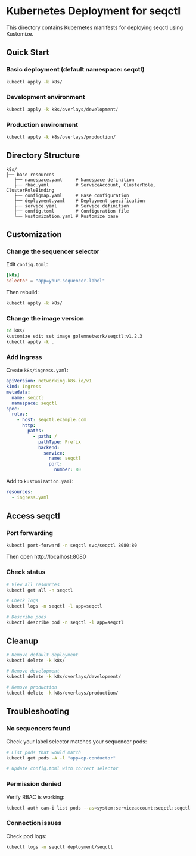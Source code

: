 # Kubernetes Deployment for seqctl

This directory contains Kubernetes manifests for deploying seqctl using Kustomize.

## Quick Start

### Basic deployment (default namespace: seqctl)

```bash
kubectl apply -k k8s/
```

### Development environment

```bash
kubectl apply -k k8s/overlays/development/
```

### Production environment

```bash
kubectl apply -k k8s/overlays/production/
```

## Directory Structure

```
k8s/
├── base resources
   ├── namespace.yaml     # Namespace definition
   ├── rbac.yaml          # ServiceAccount, ClusterRole, ClusterRoleBinding
   ├── configmap.yaml     # Base configuration
   ├── deployment.yaml    # Deployment specification
   ├── service.yaml       # Service definition
   ├── config.toml        # Configuration file
   └── kustomization.yaml # Kustomize base
```

## Customization

### Change the sequencer selector

Edit `config.toml`:

```toml
[k8s]
selector = "app=your-sequencer-label"
```

Then rebuild:

```bash
kubectl apply -k k8s/
```

### Change the image version

```bash
cd k8s/
kustomize edit set image golemnetwork/seqctl:v1.2.3
kubectl apply -k .
```

### Add Ingress

Create `k8s/ingress.yaml`:

```yaml
apiVersion: networking.k8s.io/v1
kind: Ingress
metadata:
  name: seqctl
  namespace: seqctl
spec:
  rules:
    - host: seqctl.example.com
      http:
        paths:
          - path: /
            pathType: Prefix
            backend:
              service:
                name: seqctl
                port:
                  number: 80
```

Add to `kustomization.yaml`:

```yaml
resources:
  - ingress.yaml
```

## Access seqctl

### Port forwarding

```bash
kubectl port-forward -n seqctl svc/seqctl 8080:80
```

Then open http://localhost:8080

### Check status

```bash
# View all resources
kubectl get all -n seqctl

# Check logs
kubectl logs -n seqctl -l app=seqctl

# Describe pods
kubectl describe pod -n seqctl -l app=seqctl
```

## Cleanup

```bash
# Remove default deployment
kubectl delete -k k8s/

# Remove development
kubectl delete -k k8s/overlays/development/

# Remove production
kubectl delete -k k8s/overlays/production/
```

## Troubleshooting

### No sequencers found

Check your label selector matches your sequencer pods:

```bash
# List pods that would match
kubectl get pods -A -l "app=op-conductor"

# Update config.toml with correct selector
```

### Permission denied

Verify RBAC is working:

```bash
kubectl auth can-i list pods --as=system:serviceaccount:seqctl:seqctl
```

### Connection issues

Check pod logs:

```bash
kubectl logs -n seqctl deployment/seqctl
```
